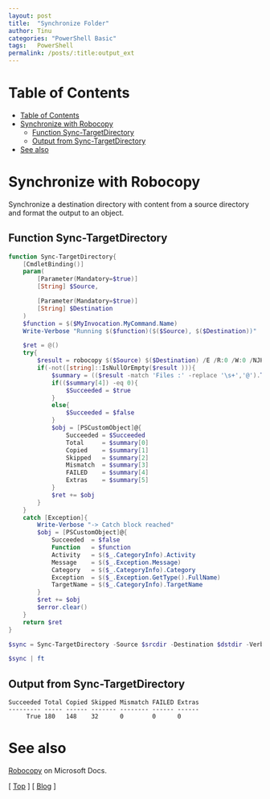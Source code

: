 ```yaml
---
layout: post
title:  "Synchronize Folder"
author: Tinu
categories: "PowerShell Basic"
tags:   PowerShell
permalink: /posts/:title:output_ext
---
```


# Table of Contents

- [Table of Contents](#table-of-contents)
- [Synchronize with Robocopy](#synchronize-with-robocopy)
  - [Function Sync-TargetDirectory](#function-sync-targetdirectory)
  - [Output from Sync-TargetDirectory](#output-from-sync-targetdirectory)
- [See also](#see-also)

# Synchronize with Robocopy

Synchronize a destination directory with content from a source directory and format the output to an object.

## Function Sync-TargetDirectory

````powershell
function Sync-TargetDirectory{
    [CmdletBinding()]
    param(
        [Parameter(Mandatory=$true)]
        [String] $Source,

        [Parameter(Mandatory=$true)]
        [String] $Destination
    )
    $function = $($MyInvocation.MyCommand.Name)
    Write-Verbose "Running $($function)($($Source), $($Destination))"

    $ret = @()
    try{
        $result = robocopy $($Source) $($Destination) /E /R:0 /W:0 /NJH /NP /NFL /NDL
        if(-not([string]::IsNullOrEmpty($result ))){
            $summary = (($result -match 'Files :' -replace '\s+','@').TrimStart('@Files:@') -split '@')
            if(($summary[4]) -eq 0){
                $Succeeded = $true
            }
            else{
                $Succeeded = $false
            }
            $obj = [PSCustomObject]@{
                Succeeded = $Succeeded
                Total     = $summary[0]
                Copied    = $summary[1]
                Skipped   = $summary[2]
                Mismatch  = $summary[3]
                FAILED    = $summary[4]
                Extras    = $summary[5]
            }
            $ret += $obj
        }
    }
    catch [Exception]{
        Write-Verbose "-> Catch block reached"
        $obj = [PSCustomObject]@{
            Succeeded  = $false
            Function   = $function
            Activity   = $($_.CategoryInfo).Activity
            Message    = $($_.Exception.Message)
            Category   = $($_.CategoryInfo).Category
            Exception  = $($_.Exception.GetType().FullName)
            TargetName = $($_.CategoryInfo).TargetName
        }
        $ret += $obj
        $error.clear()
    }
    return $ret
}

$sync = Sync-TargetDirectory -Source $srcdir -Destination $dstdir -Verbose

$sync | ft
````

## Output from Sync-TargetDirectory

````text
Succeeded Total Copied Skipped Mismatch FAILED Extras
--------- ----- ------ ------- -------- ------ ------
     True 180   148    32      0        0      0
````

# See also

[Robocopy](https://docs.microsoft.com/en-us/windows-server/administration/windows-commands/robocopy) on Microsoft Docs.

[ [Top](#table-of-contents) ] [ [Blog](../devops.html) ]